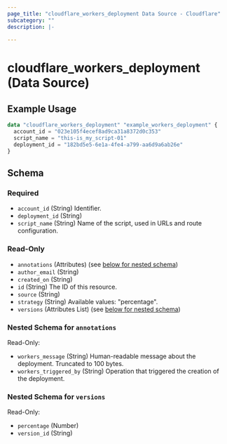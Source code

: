 ```yaml
---
page_title: "cloudflare_workers_deployment Data Source - Cloudflare"
subcategory: ""
description: |-
  
---
```


# cloudflare_workers_deployment (Data Source)



## Example Usage

```terraform
data "cloudflare_workers_deployment" "example_workers_deployment" {
  account_id = "023e105f4ecef8ad9ca31a8372d0c353"
  script_name = "this-is_my_script-01"
  deployment_id = "182bd5e5-6e1a-4fe4-a799-aa6d9a6ab26e"
}
```

<!-- schema generated by tfplugindocs -->
## Schema

### Required

- `account_id` (String) Identifier.
- `deployment_id` (String)
- `script_name` (String) Name of the script, used in URLs and route configuration.

### Read-Only

- `annotations` (Attributes) (see [below for nested schema](#nestedatt--annotations))
- `author_email` (String)
- `created_on` (String)
- `id` (String) The ID of this resource.
- `source` (String)
- `strategy` (String) Available values: "percentage".
- `versions` (Attributes List) (see [below for nested schema](#nestedatt--versions))

<a id="nestedatt--annotations"></a>
### Nested Schema for `annotations`

Read-Only:

- `workers_message` (String) Human-readable message about the deployment. Truncated to 100 bytes.
- `workers_triggered_by` (String) Operation that triggered the creation of the deployment.


<a id="nestedatt--versions"></a>
### Nested Schema for `versions`

Read-Only:

- `percentage` (Number)
- `version_id` (String)


